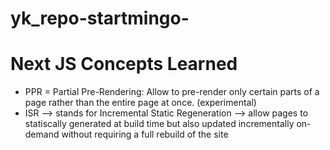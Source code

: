 # yk_repo-startmingo-

<h1>Next JS Concepts Learned</h1>
<ul>
  <li>PPR = Partial Pre-Rendering: Allow to pre-render only certain parts of a page rather than the entire page at once. (experimental)</li>
  <li>ISR --> stands for Incremental Static Regeneration --> allow pages to statiscally generated at build time but also updated incrementally on-demand without requiring a full rebuild of the site</li>
</ul>
